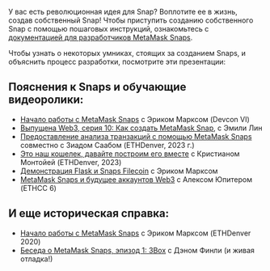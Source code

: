 У вас есть революционная идея для Snap? Воплотите ее в жизнь, создав собственный Snap! Чтобы приступить созданию собственного Snap с помощью пошаговых инструкций, ознакомьтесь с [документацией для разработчиков MetaMask Snaps](https://docs.metamask.io/guide/snaps.html?utm_source=metamaskSupport&utm_medium=knowledge-base&utm_campaign=2023_Sep_snaps-launch_content_createyourown).


Чтобы узнать о некоторых умниках, стоящих за созданием Snaps, и объяснить процесс разработки, посмотрите эти презентации:


Пояснения к Snaps и обучающие видеоролики:
------------------------------------------


* [Начало работы с MetaMask Snaps](https://www.youtube.com/watch?v=XXqTjgcnPqM) с Эриком Марксом (Devcon VI)
* [Выпущена Web3, серия 10: Как создать MetaMask Snap](https://www.youtube.com/watch?v=Tvfma567BhU), с Эмили Лин
* [Предоставление анализа транзакций с помощью MetaMask Snaps](https://www.youtube.com/watch?v=dtov_vhfz4k) совместно с Зиадом Саабом (ETHDenver, 2023 г.)
* [Это наш кошелек, давайте построим его вместе](https://www.youtube.com/watch?v=G6qunL2gnjE) с Кристианом Монтойей (ETHDenver, 2023)
* [Демонстрация Flask и Snaps Filecoin](https://www.youtube.com/watch?v=14uEYdgyEr8) с Эриком Марксом
* [MetaMask Snaps и будущее аккаунтов Web3](https://www.youtube.com/watch?v=awTGajoXnZI) с Алексом Юпитером (ETHCC 6)


И еще историческая справка:
---------------------------


* [Начало работы с MetaMask Snaps](https://www.youtube.com/watch?v=k5R8HVyNFxQ) с Эриком Марксом (ETHDenver 2020)
* [Беседа о MetaMask Snaps, эпизод 1: 3Box](https://www.youtube.com/watch?v=_veXcPQ1u0U) с Дэном Финли (и живая отладка!)
